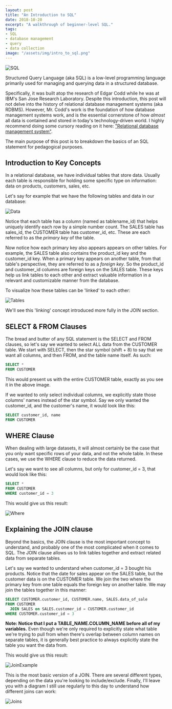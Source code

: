 ```yaml
---
layout: post
title: "An Introduction to SQL"
date: 2018-10-20
excerpt: "A walkthrough of beginner-level SQL."
tags:
- SQL
- database management
- query
- data collection
image: "/assets/img/intro_to_sql.png"
---
```

![SQL]({{"/assets/img/intro_to_sql.png"}})

Structured Query Language (aka SQL) is a low-level programming language primarily used for managing and querying data in a structured database.

Specifically, it was built atop the research of Edgar Codd while he was at IBM's San Jose Research Laboratory. Despite this introduction, this post will not delve into the history of relational database management systems (aka RDBMS). However, Mr. Codd's work is the foundation of how database management systems work, and is the essential cornerstone of how *almost* all data is contained and stored in today's technology-driven world. I highly recommend doing some cursory reading on it here: ["Relational database management system"](https://en.wikipedia.org/wiki/Relational_database_management_system).

The main purpose of this post is to breakdown the basics of an SQL statement for pedagogical purposes.

## Introduction to Key Concepts

In a relational database, we have individual tables that store data. Usually each table is responsible for holding some specific type on information: data on products, customers, sales, etc.

Let's say for example that we have the following tables and data in our database:

![Data]({{"/assets/img/sample_data.png"}})

Notice that each table has a column (named as tablename_id) that helps uniquely identify each row by a simple number count. The SALES table has sales_id, the CUSTOMER table has customer_id, etc. These are each referred to as the *primary key* of the table.

Now notice how each primary key also appears appears on other tables. For example, the SALES table also contains the product_id key and the customer_id key. When a primary key appears on another table, from that table's perspective, they are referred to as a *foreign key*. So the product_id and customer_id columns are foreign keys on the SALES table. These keys help us link tables to each other and extract valuable information in a relevant and customizable manner from the database.

To visualize how these tables can be 'linked' to each other:

![Tables]({{"/assets/img/sql_tables.jpg"}})

We'll see this 'linking' concept introduced more fully in the JOIN section.

## SELECT & FROM Clauses

The bread and butter of any SQL statement is the SELECT and FROM clauses, so let's say we wanted to select ALL data from the CUSTOMER table. We start with SELECT, then the star symbol (shift + 8) to say that we want all columns, and then FROM, and the table name itself. As such:

```SQL
SELECT *
FROM CUSTOMER
```
This would present us with the entire CUSTOMER table, exactly as you see it in the above image.

If we wanted to only select individual columns, we explicitly state those columns' names instead of the star symbol. Say we only wanted the customer_id, and the customer's name, it would look like this:

```SQL
SELECT customer_id, name
FROM CUSTOMER
```

## WHERE Clause

When dealing with large datasets, it will almost certainly be the case that you only want specific rows of your data, and not the whole table. In these cases, we use the WHERE clause to reduce the data returned.

Let's say we want to see all columns, but only for customer_id = 3, that would look like this:

```SQL
SELECT *
FROM CUSTOMER
WHERE customer_id = 3
```

This would give us this result:

![Where]({{"/assets/img/where.png"}})

## Explaining the JOIN clause

Beyond the basics, the JOIN clause is the most important concept to understand, and probably one of the most complicated when it comes to SQL. The JOIN clause allows us to link tables together and extract related data from separate tables.

Let's say we wanted to understand when customer_id = 3 bought his products. Notice that the date for sales appear on the SALES table, but the customer data is on the CUSTOMER table. We join the two where the primary key from one table equals the foreign key on another table. We may join the tables together in this manner:

```SQL
SELECT CUSTOMER.customer_id, CUSTOMER.name, SALES.data_of_sale
FROM CUSTOMER
  JOIN SALES on SALES.customer_id = CUSTOMER.customer_id
WHERE CUSTOMER.customer_id = 3
```
**Note: Notice that I put a TABLE_NAME.COLUMN_NAME before all of my variables.** Even though we're only required to explicitly state what table we're trying to pull from when there's overlap between column names on separate tables, it is generally best practice to always explicitly state the table you want the data from.

This would give us this result:

![JoinExample]({{"/assets/img/joins_exp.png"}})

This is the most basic version of a JOIN. There are several different types, depending on the data you're looking to include/exclude. Finally, I'll leave you with a diagram I still use regularly to this day to understand how different joins can work:

![Joins]({{"/assets/img/sql_joins.jpg"}})
